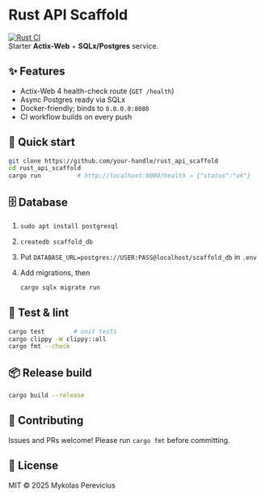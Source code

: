 # Rust API Scaffold

[![Rust CI](https://img.shields.io/github/actions/workflow/status/your-handle/rust_api_scaffold/rust.yml?branch=main)](../../actions)  
Starter **Actix-Web** + **SQLx/Postgres** service.

## ✨ Features
* Actix-Web 4 health-check route (`GET /health`)  
* Async Postgres ready via SQLx  
* Docker-friendly; binds to `0.0.0.0:8080`  
* CI workflow builds on every push

## 🚀 Quick start
```bash
git clone https://github.com/your-handle/rust_api_scaffold
cd rust_api_scaffold
cargo run          # http://localhost:8080/health → {"status":"ok"}
```

## 🗄  Database

1. `sudo apt install postgresql`
2. `createdb scaffold_db`
3. Put `DATABASE_URL=postgres://USER:PASS@localhost/scaffold_db` in `.env`
4. Add migrations, then

   ```bash
   cargo sqlx migrate run
   ```

## 🧪 Test & lint

```bash
cargo test        # unit tests
cargo clippy -W clippy::all
cargo fmt --check
```

## 📦 Release build

```bash
cargo build --release
```

## 🤝 Contributing

Issues and PRs welcome! Please run `cargo fmt` before committing.

## 📜 License

MIT © 2025 Mykolas Perevicius
